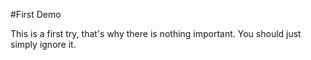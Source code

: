 #First Demo

This is a first try, that's why there is nothing important.
You should just simply ignore it.
